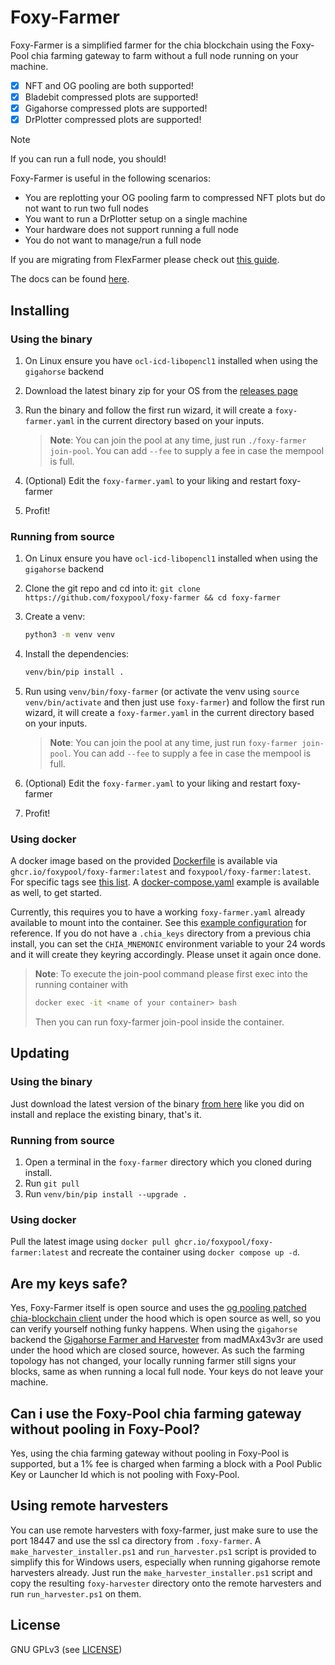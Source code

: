 Foxy-Farmer
======

Foxy-Farmer is a simplified farmer for the chia blockchain using the Foxy-Pool chia farming gateway to farm without a full node running on your machine.

- [x] NFT and OG pooling are both supported!
- [x] Bladebit compressed plots are supported!
- [x] Gigahorse compressed plots are supported!
- [x] DrPlotter compressed plots are supported!

> [!NOTE]
> If you can run a full node, you should!

Foxy-Farmer is useful in the following scenarios:
- You are replotting your OG pooling farm to compressed NFT plots but do not want to run two full nodes
- You want to run a DrPlotter setup on a single machine
- Your hardware does not support running a full node
- You do not want to manage/run a full node

If you are migrating from FlexFarmer please check out [this guide](https://docs.foxypool.io/proof-of-spacetime/guides/switching-from-flex-farmer-to-foxy/).

The docs can be found [here](https://docs.foxypool.io/proof-of-spacetime/foxy-farmer/). 

## Installing

### Using the binary

1. On Linux ensure you have `ocl-icd-libopencl1` installed when using the `gigahorse` backend
2. Download the latest binary zip for your OS from the [releases page](https://github.com/foxypool/foxy-farmer/releases/latest)
3. Run the binary and follow the first run wizard, it will create a `foxy-farmer.yaml` in the current directory based on your inputs.
    > **Note**:
    > You can join the pool at any time, just run `./foxy-farmer join-pool`. You can add `--fee` to supply a fee in case the mempool is full.

4. (Optional) Edit the `foxy-farmer.yaml` to your liking and restart foxy-farmer
5. Profit!

### Running from source

1. On Linux ensure you have `ocl-icd-libopencl1` installed when using the `gigahorse` backend
2. Clone the git repo and cd into it: `git clone https://github.com/foxypool/foxy-farmer && cd foxy-farmer`
3. Create a venv:
    ```bash
    python3 -m venv venv
    ```
4. Install the dependencies:
    ```bash
    venv/bin/pip install .
    ```
5. Run using `venv/bin/foxy-farmer` (or activate the venv using `source venv/bin/activate` and then just use `foxy-farmer`) and follow the first run wizard, it will create a `foxy-farmer.yaml` in the current directory based on your inputs.
   > **Note**:
   > You can join the pool at any time, just run `foxy-farmer join-pool`. You can add `--fee` to supply a fee in case the mempool is full.

6. (Optional) Edit the `foxy-farmer.yaml` to your liking and restart foxy-farmer
7. Profit!

### Using docker

A docker image based on the provided [Dockerfile](https://github.com/foxypool/foxy-farmer/blob/main/Dockerfile) is available via `ghcr.io/foxypool/foxy-farmer:latest` and `foxypool/foxy-farmer:latest`.
For specific tags see [this list](https://github.com/foxypool/foxy-farmer/pkgs/container/foxy-farmer).
A [docker-compose.yaml](https://github.com/foxypool/foxy-farmer/blob/main/docker-compose.yaml) example is available as well, to get started.

Currently, this requires you to have a working `foxy-farmer.yaml` already available to mount into the container. See this [example configuration](https://docs.foxypool.io/proof-of-spacetime/foxy-farmer/configuration/#example-configuration) for reference.
If you do not have a `.chia_keys` directory from a previous chia install, you can set the `CHIA_MNEMONIC` environment variable to your 24 words and it will create they keyring accordingly. Please unset it again once done.

> **Note**:
> To execute the join-pool command please first exec into the running container with
> ```bash
> docker exec -it <name of your container> bash
> ```
> Then you can run foxy-farmer join-pool inside the container.

## Updating

### Using the binary

Just download the latest version of the binary [from here](https://github.com/foxypool/foxy-farmer/releases/latest) like you did on install and replace the existing binary, that's it.

### Running from source

1. Open a terminal in the `foxy-farmer` directory which you cloned during install.
2. Run `git pull`
3. Run `venv/bin/pip install --upgrade .`

### Using docker

Pull the latest image using `docker pull ghcr.io/foxypool/foxy-farmer:latest` and recreate the container using `docker compose up -d`.

## Are my keys safe?

Yes, Foxy-Farmer itself is open source and uses the [og pooling patched chia-blockchain client](https://github.com/foxypool/chia-blockchain) under the hood which is open source as well, so you can verify yourself nothing funky happens. When using the `gigahorse` backend the [Gigahorse Farmer and Harvester](https://github.com/madMAx43v3r/chia-gigahorse) from madMAx43v3r are used under the hood which are closed source, however. As such the farming topology has not changed, your locally running farmer still signs your blocks, same as when running a local full node. Your keys do not leave your machine.

## Can i use the Foxy-Pool chia farming gateway without pooling in Foxy-Pool?

Yes, using the chia farming gateway without pooling in Foxy-Pool is supported, but a 1% fee is charged when farming a block with a Pool Public Key or Launcher Id which is not pooling with Foxy-Pool.

## Using remote harvesters

You can use remote harvesters with foxy-farmer, just make sure to use the port 18447 and use the ssl ca directory from `.foxy-farmer`.
A `make_harvester_installer.ps1` and `run_harvester.ps1` script is provided to simplify this for Windows users, especially when running gigahorse remote harvesters already. Just run the `make_harvester_installer.ps1` script and copy the resulting `foxy-harvester` directory onto the remote harvesters and run `run_harvester.ps1` on them.

## License

GNU GPLv3 (see [LICENSE](https://github.com/foxypool/foxy-farmer/blob/main/LICENSE))
